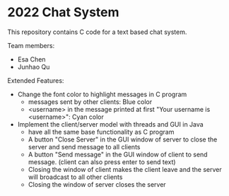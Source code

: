 # 2022 Chat System
This repository contains C code for a text based chat system.

Team members:
  - Esa Chen
  - Junhao Qu

Extended Features:
  - Change the font color to highlight messages in C program
      - messages sent by other clients: Blue color
      - \<username\> in the message printed at first "Your username is \<username\>": Cyan color
  - Implement the client/server model with threads and GUI in Java
    - have all the same base functionality as C program
    - A button "Close Server" in the GUI window of server to close the server and send message to all clients
    - A button "Send message" in the GUI window of client to send message. (client can also press enter to send text)
    - Closing the window of client makes the client leave and the server will broadcast to all other clients
    - Closing the window of server closes the server 
    
